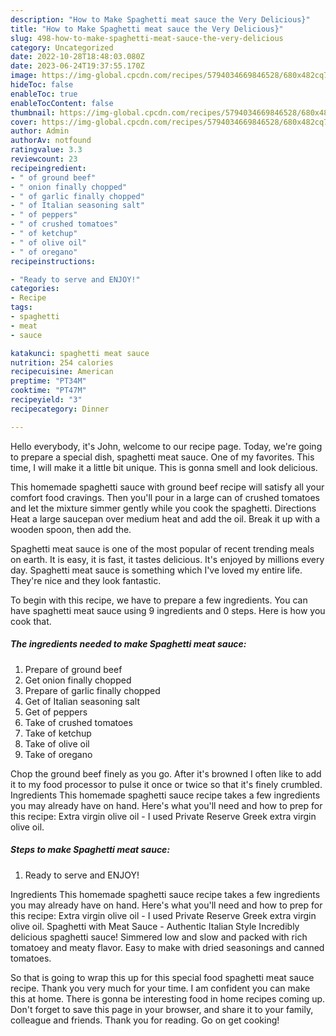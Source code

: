 ```yaml
---
description: "How to Make Spaghetti meat sauce the Very Delicious}"
title: "How to Make Spaghetti meat sauce the Very Delicious}"
slug: 498-how-to-make-spaghetti-meat-sauce-the-very-delicious
category: Uncategorized
date: 2022-10-28T18:48:03.080Z
date: 2023-06-24T19:37:55.170Z
image: https://img-global.cpcdn.com/recipes/5794034669846528/680x482cq70/spaghetti-meat-sauce-recipe-main-photo.jpg
hideToc: false
enableToc: true
enableTocContent: false
thumbnail: https://img-global.cpcdn.com/recipes/5794034669846528/680x482cq70/spaghetti-meat-sauce-recipe-main-photo.jpg
cover: https://img-global.cpcdn.com/recipes/5794034669846528/680x482cq70/spaghetti-meat-sauce-recipe-main-photo.jpg
author: Admin
authorAv: notfound
ratingvalue: 3.3
reviewcount: 23
recipeingredient:
- " of ground beef"
- " onion finally chopped"
- " of garlic finally chopped"
- " of Italian seasoning salt"
- " of peppers"
- " of crushed tomatoes"
- " of ketchup"
- " of olive oil"
- " of oregano"
recipeinstructions:

- "Ready to serve and ENJOY!"
categories:
- Recipe
tags:
- spaghetti
- meat
- sauce

katakunci: spaghetti meat sauce 
nutrition: 254 calories
recipecuisine: American
preptime: "PT34M"
cooktime: "PT47M"
recipeyield: "3"
recipecategory: Dinner

---
```



Hello everybody, it's John, welcome to our recipe page. Today, we're going to prepare a special dish, spaghetti meat sauce. One of my favorites. This time, I will make it a little bit unique. This is gonna smell and look delicious.

This homemade spaghetti sauce with ground beef recipe will satisfy all your comfort food cravings. Then you&#39;ll pour in a large can of crushed tomatoes and let the mixture simmer gently while you cook the spaghetti. Directions Heat a large saucepan over medium heat and add the oil. Break it up with a wooden spoon, then add the.

Spaghetti meat sauce is one of the most popular of recent trending meals on earth. It is easy, it is fast, it tastes delicious. It's enjoyed by millions every day. Spaghetti meat sauce is something which I've loved my entire life. They're nice and they look fantastic.


To begin with this recipe, we have to prepare a few ingredients. You can have spaghetti meat sauce using 9 ingredients and 0 steps. Here is how you cook that.

<!--inarticleads1-->

##### The ingredients needed to make Spaghetti meat sauce:

1. Prepare  of ground beef
1. Get  onion finally chopped
1. Prepare  of garlic finally chopped
1. Get  of Italian seasoning salt
1. Get  of peppers
1. Take  of crushed tomatoes
1. Take  of ketchup
1. Take  of olive oil
1. Take  of oregano


Chop the ground beef finely as you go. After it&#39;s browned I often like to add it to my food processor to pulse it once or twice so that it&#39;s finely crumbled. Ingredients This homemade spaghetti sauce recipe takes a few ingredients you may already have on hand. Here&#39;s what you&#39;ll need and how to prep for this recipe: Extra virgin olive oil - I used Private Reserve Greek extra virgin olive oil. 

<!--inarticleads2-->

##### Steps to make Spaghetti meat sauce:


1. Ready to serve and ENJOY!

Ingredients This homemade spaghetti sauce recipe takes a few ingredients you may already have on hand. Here&#39;s what you&#39;ll need and how to prep for this recipe: Extra virgin olive oil - I used Private Reserve Greek extra virgin olive oil. Spaghetti with Meat Sauce - Authentic Italian Style Incredibly delicious spaghetti sauce! Simmered low and slow and packed with rich tomatoey and meaty flavor. Easy to make with dried seasonings and canned tomatoes. 

So that is going to wrap this up for this special food spaghetti meat sauce recipe. Thank you very much for your time. I am confident you can make this at home. There is gonna be interesting food in home recipes coming up. Don't forget to save this page in your browser, and share it to your family, colleague and friends. Thank you for reading. Go on get cooking!
